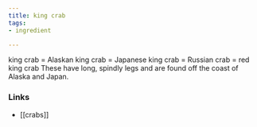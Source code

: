 ```yaml
---
title: king crab
tags:
- ingredient

---
```

king crab = Alaskan king crab = Japanese king crab = Russian crab = red king crab These have long, spindly legs and are found off the coast of Alaska and Japan.

### Links

* [[crabs]]

